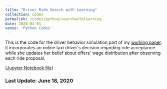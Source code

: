 ```yaml
---
title: "Driver Ride Search with Learning"
collection: codes
permalink: /codes/python/searchwithlearning
date: 2020-04-01
venue: 'Python Codes'
---
```


This is the code for the driver behavior simulation part of my [working paper](https://peymanshahidi.github.io/workingpapers/tapsilearning).
It incorporates an online taxi driver's decision regarding ride acceptance while she updates her belief about
offers' wage distribution after observing each ride proposal.

[(Jupyter Notebook file)](https://www.dropbox.com/s/lkkalblyygw2uus/Search_With_Learning.html?dl=0)

### Last Update: June 18, 2020
